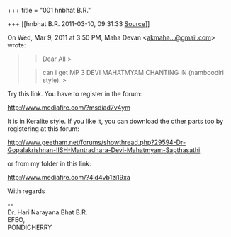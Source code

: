 +++
title = "001 hnbhat B.R."

+++
[[hnbhat B.R.	2011-03-10, 09:31:33 [Source](https://groups.google.com/g/samskrita/c/4kb3M64hdNw)]]



On Wed, Mar 9, 2011 at 3:50 PM, Maha Devan \<[akmaha...@gmail.com]()\> wrote:  

> 
> > 
> > Dear All >
> 
> > 
> > 
> > 
> > 
> > 
> > 
> > 
> > can i get MP 3 DEVI MAHATMYAM CHANTING IN (namboodiri style). >
> 
> > 
> > 
> > 
> > 
> > 
> > 
> > 

  

Try this link. You have to register in the forum:

  

<http://www.mediafire.com/?msdiad7v4ym>

  

It is in Keralite style. If you like it, you can download the other parts too by registering at this forum:

  

<http://www.geetham.net/forums/showthread.php?29594-Dr-Gopalakrishnan-IISH-Mantradhara-Devi-Mahatmyam-Sapthasathi>

  

or from my folder in this link:

  

<http://www.mediafire.com/?4ld4vb1zi19xa>

  

With regards

  
--  
Dr. Hari Narayana Bhat B.R.  
EFEO,  
PONDICHERRY  

